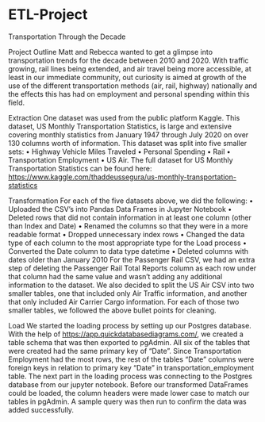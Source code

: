 # ETL-Project
Transportation Through the Decade

Project Outline
	Matt and Rebecca wanted to get a glimpse into transportation trends for the decade between 2010 and 2020. With traffic growing, rail lines being extended, and air travel being more accessible, at least in our immediate community, out curiosity is aimed at growth of the use of the different transportation methods (air, rail, highway) nationally and the effects this has had on employment and personal spending within this field. 

Extraction
One dataset was used from the public platform Kaggle. This dataset, US Monthly Transportation Statistics, is large and extensive covering monthly statistics from January 1947 through July 2020 on over 130 columns worth of information. This dataset was split into five smaller sets: 
•	Highway Vehicle Miles Traveled
•	Personal Spending
•	Rail
•	Transportation Employment
•	US Air. 
The full dataset for US Monthly Transportation Statistics can be found here: https://www.kaggle.com/thaddeussegura/us-monthly-transportation-statistics

Transformation
For each of the five datasets above, we did the following:
•	Uploaded the CSV’s into Pandas Data Frames in Jupyter Notebook
•	Deleted rows that did not contain information in at least one column (other than Index and Date)
•	Renamed the columns so that they were in a more readable format
•	Dropped unnecessary index rows
•	Changed the data type of each column to the most appropriate type for the Load process
•	Converted the Date column to data type datetime
•	Deleted columns with dates older than January 2010
For the Passenger Rail CSV, we had an extra step of deleting the Passenger Rail Total Reports column as each row under that column had the same value and wasn’t adding any additional information to the dataset.
We also decided to split the US Air CSV into two smaller tables, one that included only Air Traffic information, and another that only included Air Carrier Cargo information. For each of those two smaller tables, we followed the above bullet points for cleaning.

Load 
	We started the loading process by setting up our Postgres database. With the help of https://app.quickdatabasediagrams.com/, we created a table schema that was then exported to pgAdmin. All six of the tables that were created had the same primary key of “Date”. Since Transportation Employment had the most rows, the rest of the tables “Date” columns were foreign keys in relation to primary key “Date” in transportation_employment table. 
	The next part in the loading process was connecting to the Postgres database from our jupyter notebook. Before our transformed DataFrames could be loaded, the column headers were made lower case to match our tables in pgAdmin. A sample query was then run to confirm the data was added successfully. 
